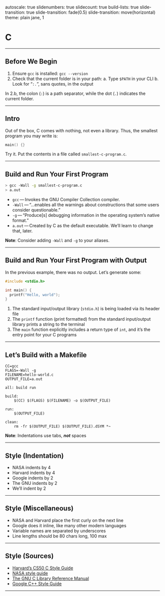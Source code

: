 autoscale: true
slidenumbers: true
slidecount: true
build-lists: true
slide-transition: true
slide-transition: fade(0.5)
slide-transition: move(horizontal)
theme: plain jane, 1

# C

---

## Before We Begin

1. Ensure `gcc` is installed: `gcc --version`
2. Check that the current folder is in your path:
    a. Type `$PATH` in your CLI
    b. Look for “`:.`”, sans quotes, in the output

In 2.b, the colon (`:`) is a path separator, while the dot (`.`) indicates the current folder.

---

## Intro

Out of the box, C comes with nothing, not even a library. Thus, the smallest program you may write is:

```C
main() {}
```

Try it. Put the contents in a file called `smallest-c-program.c`.

---

## Build and Run Your First Program

```bash
> gcc -Wall -g smallest-c-program.c
> a.out
```

* `gcc` — Invokes the GNU Compiler Collection compiler.
* `-Wall` — “…enables all the warnings about constructions that some users consider questionable.”
* `-g` — “Produce[s] debugging information in the operating system’s native format.”
* `a.out` — Created by C as the default executable. We’ll learn to change that, later.

**Note**: Consider adding `-Wall` and `-g` to your aliases.

---

## Build and Run Your First Program with Output

In the previous example, there was no output. Let’s generate some:

```C
#include <stdio.h>

int main() {
  printf("Hello, world");
}
```

1. The standard input/output library (`stdio.h`) is being loaded via its header file
2. The `printf` function (print formatted) from the standard input/output library prints a string to the terminal
3. The `main` function explicitly includes a return type of `int`, and it’s the entry point for your C programs

---

## Let’s Build with a Makefile

```make
CC=gcc
FLAGS=-Wall -g
FILENAME=hello-world.c
OUTPUT_FILE=a.out

all: build run

build:
	$(CC) $(FLAGS) $(FILENAME) -o $(OUTPUT_FILE)

run:
	$(OUTPUT_FILE)

clean:
	rm -fr $(OUTPUT_FILE) $(OUTPUT_FILE).dSYM *~
```

**Note**: Indentations use tabs, **_not_** spaces

---

## Style (Indentation)

* NASA indents by 4
* Harvard indents by 4
* Google indents by 2
* The GNU indents by 2
* We’ll indent by 2

---

## Style (Miscellaneous)

* NASA and Harvard place the first curly on the next line
* Google does it inline, like many other modern languages
* Variable names are separated by underscores
* Line lengths should be 80 chars long, 100 max

---

## Style (Sources)

* [Harvard’s CS50 C Style Guide](https://cs50.readthedocs.io/style/c/)
* [NASA style guide](https://ntrs.nasa.gov/citations/19950022400)
* [The GNU C Library Reference Manual](https://www.gnu.org/prep/standards/html_node/Formatting.html)
* [Google C++ Style Guide](https://google.github.io/styleguide/cppguide.html)

---
